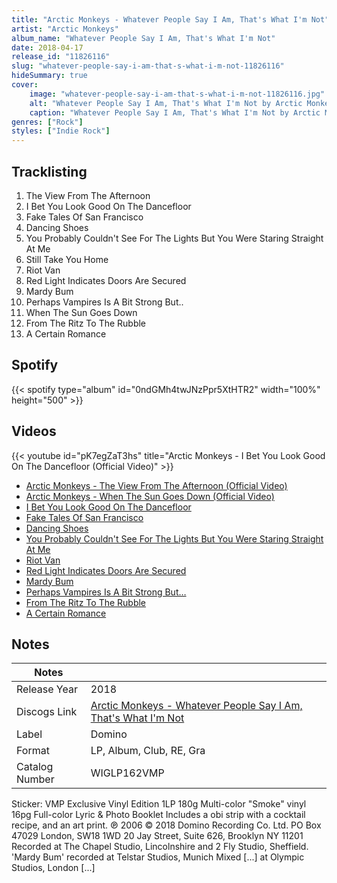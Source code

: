 ```yaml
---
title: "Arctic Monkeys - Whatever People Say I Am, That's What I'm Not"
artist: "Arctic Monkeys"
album_name: "Whatever People Say I Am, That's What I'm Not"
date: 2018-04-17
release_id: "11826116"
slug: "whatever-people-say-i-am-that-s-what-i-m-not-11826116"
hideSummary: true
cover:
    image: "whatever-people-say-i-am-that-s-what-i-m-not-11826116.jpg"
    alt: "Whatever People Say I Am, That's What I'm Not by Arctic Monkeys"
    caption: "Whatever People Say I Am, That's What I'm Not by Arctic Monkeys"
genres: ["Rock"]
styles: ["Indie Rock"]
---
```

## Tracklisting
1. The View From The Afternoon
2. I Bet You Look Good On The Dancefloor
3. Fake Tales Of San Francisco
4. Dancing Shoes
5. You Probably Couldn't See For The Lights But You Were Staring Straight At Me
6. Still Take You Home
7. Riot Van
8. Red Light Indicates Doors Are Secured
9. Mardy Bum
10. Perhaps Vampires Is A Bit Strong But..
11. When The Sun Goes Down
12. From The Ritz To The Rubble
13. A Certain Romance
## Spotify
{{< spotify type="album" id="0ndGMh4twJNzPpr5XtHTR2" width="100%" height="500" >}}

## Videos
{{< youtube id="pK7egZaT3hs" title="Arctic Monkeys - I Bet You Look Good On The Dancefloor (Official Video)" >}}
- [Arctic Monkeys - The View From The Afternoon (Official Video)](https://www.youtube.com/watch?v=PeQAZsyucbQ)
- [Arctic Monkeys - When The Sun Goes Down (Official Video)](https://www.youtube.com/watch?v=EqkBRVukQmE)
- [I Bet You Look Good On The Dancefloor](https://www.youtube.com/watch?v=CYpn8yUnX_c)
- [Fake Tales Of San Francisco](https://www.youtube.com/watch?v=rMIGONn-Gxk)
- [Dancing Shoes](https://www.youtube.com/watch?v=25xNOeXvQLY)
- [You Probably Couldn't See For The Lights But You Were Staring Straight At Me](https://www.youtube.com/watch?v=cfetybygLkk)
- [Riot Van](https://www.youtube.com/watch?v=a62FZZa3fjE)
- [Red Light Indicates Doors Are Secured](https://www.youtube.com/watch?v=u8PjGQLO9mI)
- [Mardy Bum](https://www.youtube.com/watch?v=dO368WjwyFs)
- [Perhaps Vampires Is A Bit Strong But…](https://www.youtube.com/watch?v=53y82WWjea0)
- [From The Ritz To The Rubble](https://www.youtube.com/watch?v=H8bNHRVwzyA)
- [A Certain Romance](https://www.youtube.com/watch?v=zMupng6KQeE)

## Notes
| Notes          |             |
| ---------------| ----------- |
| Release Year   | 2018 |
| Discogs Link   | [Arctic Monkeys - Whatever People Say I Am, That's What I'm Not](https://www.discogs.com/release/11826116-Arctic-Monkeys-Whatever-People-Say-I-Am-Thats-What-Im-Not) |
| Label          | Domino |
| Format         | LP, Album, Club, RE, Gra |
| Catalog Number | WIGLP162VMP |

Sticker: VMP Exclusive Vinyl Edition 1LP 180g Multi-color "Smoke" vinyl 16pg Full-color Lyric & Photo Booklet  Includes a obi strip with a cocktail recipe, and an art print.  ℗ 2006 © 2018 Domino Recording Co. Ltd. PO Box 47029 London, SW18 1WD 20 Jay Street, Suite 626, Brooklyn NY 11201  Recorded at The Chapel Studio, Lincolnshire and 2 Fly Studio, Sheffield. 'Mardy Bum' recorded at Telstar Studios, Munich Mixed [...] at Olympic Studios, London [...]
